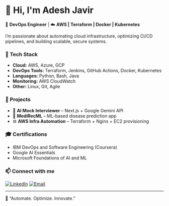 # 👋 Hi, I'm Adesh Javir  

🚀 **DevOps Engineer** | ☁️ **AWS | Terraform | Docker | Kubernetes**  

I’m passionate about automating cloud infrastructure, optimizing CI/CD pipelines, and building scalable, secure systems.  

### 🧰 Tech Stack
- **Cloud:** AWS, Azure, GCP  
- **DevOps Tools:** Terraform, Jenkins, GitHub Actions, Docker, Kubernetes  
- **Languages:** Python, Bash, Java  
- **Monitoring:** AWS CloudWatch  
- **Other:** Linux, Git, Agile  

### 🌟 Projects
- 🧠 **AI Mock Interviewer** – Next.js + Google Gemini API  
- 💊 **MediRecML** – ML-based disease prediction app  
- ⚙️ **AWS Infra Automation** – Terraform + Nginx + EC2 provisioning  

### 🎓 Certifications
- IBM DevOps and Software Engineering (Coursera)  
- Google AI Essentials  
- Microsoft Foundations of AI and ML  

### 📫 Connect with me
[![LinkedIn](https://img.shields.io/badge/LinkedIn-adeshjavir-blue?style=flat-square&logo=linkedin)](https://www.linkedin.com/in/adesh-javir/)
[![Email](https://img.shields.io/badge/Email-adeshjavir1103%40gmail.com-red?style=flat-square&logo=gmail)](mailto:adeshjavir1103@gmail.com)

---

💬 “Automate. Optimize. Innovate.”
